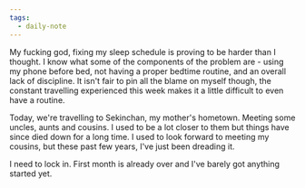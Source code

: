 ```yaml
---
tags:
  - daily-note
---
```

My fucking god, fixing my sleep schedule is proving to be harder than I thought. I know what some of the components of the problem are - using my phone before bed, not having a proper bedtime routine, and an overall lack of discipline. It isn't fair to pin all the blame on myself though, the constant travelling experienced this week makes it a little difficult to even have a routine.

Today, we're travelling to Sekinchan, my mother's hometown. Meeting some uncles, aunts and cousins. I used to be a lot closer to them but things have since died down for a long time. I used to look forward to meeting my cousins, but these past few years, I've just been dreading it.

I need to lock in. First month is already over and I've barely got anything started yet.